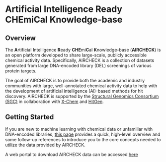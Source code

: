 # Artificial Intelligence Ready CHEmiCal Knowledge-base

## Overview
The **A**rtificial **I**ntelligence **R**eady **CHE**mi**C**al **K**nowledge-base (**AIRCHECK**) is an open platform developed to share
large-scale, publicly accessible chemical activity data. Specifically, AIRCHECK is a collection of datasets 
generated from large DNA-encoded library (DEL) screenings of various protein targets.

The goal of AIRCHECK is to provide both the academic and industry communities with large, well-annotated chemical
activity data to help with the development of artificial intelligence (AI)-based methods for hit discovery. AIRCHECK is
supported by the [Structural Genomics Consortium (SGC)](https://www.thesgc.org/) in collaboration with [X-Chem](https://www.x-chemrx.com/) and
[HitGen](https://www.hitgen.com/en). 

## Getting Started
If you are new to machine learning with chemical data or unfamiliar with DNA-encoded libraries, [this page](DEL.md)
provides a quick, high-level overview and some follow-up references to introduce you to the core concepts needed to utilize 
the data provided by AIRCHECK.

A web portal to download AIRCHECK data can be accessed [here](https://aircheck.ai/)
